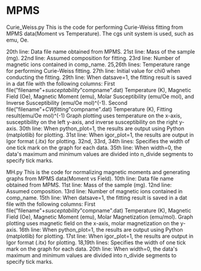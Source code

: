 # MPMS
Curie_Weiss.py
This is the code for performing Curie-Weiss fitting from MPMS data(Moment vs Temperature). The cgs unit system is used, such as emu, Oe.

20th line: Data file name obtained from MPMS.
21st line: Mass of the sample (mg).
22nd line: Assumed composition for fitting.
23rd line: Number of magnetic ions contained in comp_name.
25,26th lines: Temperature range for performing Curie-Weiss fitting.
27th line: Initial value for chi0 when conducting the fitting.
29th line: When datsave=1, the fitting result is saved in a dat file with the following columns:
First file("filename"+_susceptability_"compname".dat)
Temperature (K), Magnetic Field (Oe), Magnetic Moment (emu), Molar Susceptibility (emu/Oe mol), and Inverse Susceptibility (emu/Oe mol)^(-1). 
Second file("filename"+_CWfitting_"compname".dat)
Temperature (K), Fitting result(emu/Oe mol)^(-1)
Graph plotting uses temperature on the x-axis, susceptibility on the left y-axis, and inverse susceptibility on the right y-axis.
30th line: When python_plot=1, the results are output using Python (matplotlib) for plotting.
31st line: When igor_plot=1, the results are output in Igor format (.itx) for plotting.
32nd, 33rd, 34th lines: Specifies the width of one tick mark on the graph for each data.
35th line: When width=0, the data's maximum and minimum values are divided into n_divide segments to specify tick marks.


MH.py
This is the code for normalizing magnetic moments and generating graphs from MPMS data(Moment vs Field).
10th line: Data file name obtained from MPMS.
11st line: Mass of the sample (mg).
12nd line: Assumed composition.
13rd line: Number of magnetic ions contained in comp_name.
15th line: When datsave=1, the fitting result is saved in a dat file with the following columns:
First file("filename"+_susceptability_"compname".dat)
Temperature (K), Magnetic Field (Oe), Magnetic Moment (emu), Molar Magnetization (emu/mol). 
Graph plotting uses magnetic field on the x-axis, molar magnetization on the y-axis.
16th line: When python_plot=1, the results are output using Python (matplotlib) for plotting.
17st line: When igor_plot=1, the results are output in Igor format (.itx) for plotting.
18,19th lines: Specifies the width of one tick mark on the graph for each data.
20th line: When width=0, the data's maximum and minimum values are divided into n_divide segments to specify tick marks.
